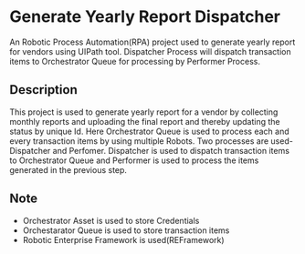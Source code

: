 # Generate Yearly Report Dispatcher
An Robotic Process Automation(RPA) project used to generate yearly report for vendors using UIPath tool. Dispatcher Process will dispatch transaction items to Orchestrator Queue for processing by Performer Process.


## Description
This project is used to generate yearly report for a vendor by collecting monthly reports and uploading the final report and thereby updating the status by unique Id. Here Orchestrator Queue is used to process each and every transaction items by using multiple Robots. Two processes are used- Dispatcher and Perfomer. Dispatcher is used to dispatch transaction items to Orchestrator Queue and Performer is used to process the items generated in the previous step.

## Note
- Orchestrator Asset is used to store Credentials
- Orchestarator Queue is used to store transaction items
- Robotic Enterprise Framework is used(REFramework)
